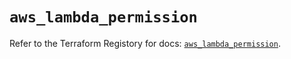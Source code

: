 # `aws_lambda_permission`

Refer to the Terraform Registory for docs: [`aws_lambda_permission`](https://registry.terraform.io/providers/hashicorp/aws/5.6.2/docs/resources/lambda_permission).
